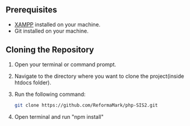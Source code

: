 ## Prerequisites
- [XAMPP](https://www.apachefriends.org/index.html) installed on your machine.
- Git installed on your machine.

## Cloning the Repository

1. Open your terminal or command prompt.
2. Navigate to the directory where you want to clone the project(inside htdocs folder).
3. Run the following command:

   ```bash
   git clone https://github.com/ReformaMark/php-SIS2.git

4. Open terminal and run "npm install"

